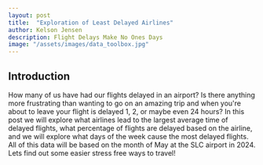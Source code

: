 ```yaml
---
layout: post
title:  "Exploration of Least Delayed Airlines"
author: Kelson Jensen
description: Flight Delays Make No Ones Days
image: "/assets/images/data_toolbox.jpg"
---
```



## Introduction 
How many of us have had our flights delayed in an airport? Is there anything more frustrating than wanting to go on an amazing trip and when you're about to leave your flight is delayed 1, 2, or maybe even 24 hours? In this post we will explore what airlines lead to the largest average time of delayed flights, what percentage of flights are delayed based on the airline, and we will explore what days of the week cause the most delayed flights. All of this data will be based on the month of May at the SLC airport in 2024. Lets find out some easier stress free ways to travel!


